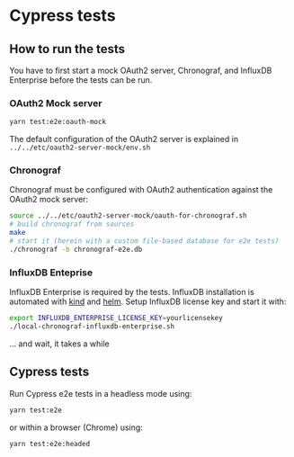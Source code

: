 # Cypress tests

## How to run the tests
You have to first start a mock OAuth2 server, Chronograf, and InfluxDB Enterprise before the tests can be run.

### OAuth2 Mock server
```bash
yarn test:e2e:oauth-mock
```
The default configuration of the OAuth2 server is explained in `../../etc/oauth2-server-mock/env.sh`

### Chronograf
Chronograf must be configured with OAuth2 authentication against the OAuth2 mock server:

```bash
source ../../etc/oauth2-server-mock/oauth-for-chronograf.sh 
# build chronograf from sources 
make
# start it (herein with a custom file-based database for e2e tests)
./chronograf -b chronograf-e2e.db
```
### InfluxDB Enteprise
InfluxDB Enterprise is required by the tests. InfluxDB installation is automated with [kind](https://kind.sigs.k8s.io/) and [helm](https://helm.sh/). Setup InfluxDB license key and start it with:

```bash
export INFLUXDB_ENTERPRISE_LICENSE_KEY=yourlicensekey
./local-chronograf-influxdb-enterprise.sh
```

... and wait, it takes a while

## Cypress tests
Run Cypress e2e tests in a headless mode using:

```bash
yarn test:e2e
```
or within a browser (Chrome) using:
```bash
yarn test:e2e:headed
```
